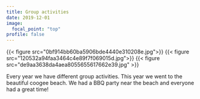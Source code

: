 ```yaml
---
title: Group activities
date: 2019-12-01
image:
  focal_point: "top"
profile: false
---
```

{{< figure src="0bf914bb60ba5906bde4440e310208e.jpg">}}
{{< figure src="120532a94faa3464c4e89f7f069015d.jpg">}}
{{< figure src="de9aa3638da4aea8055655617662e39.jpg" >}}

Every year we have different group activities. This year we went to the beautiful coogee beach. 
We had a BBQ party near the beach and everyone had a great time!